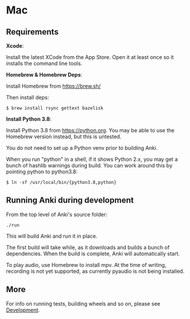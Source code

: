 # Mac

## Requirements

**Xcode**:

Install the latest XCode from the App Store. Open it at least once
so it installs the command line tools.

**Homebrew & Homebrew Deps**:

Install Homebrew from <https://brew.sh/>

Then install deps:

```
$ brew install rsync gettext bazelisk
```

**Install Python 3.8**:

Install Python 3.8 from <https://python.org>. You may be able to use
the Homebrew version instead, but this is untested.

You do not need to set up a Python venv prior to building Anki.

When you run "python" in a shell, if it shows Python 2.x, you may get a
bunch of hashlib warnings during build. You can work around this by
pointing python to python3.8:

```
$ ln -sf /usr/local/bin/{python3.8,python}
```

## Running Anki during development

From the top level of Anki's source folder:

```
./run
```

This will build Anki and run it in place.

The first build will take while, as it downloads and builds a bunch of
dependencies. When the build is complete, Anki will automatically start.

To play audio, use Homebrew to install mpv. At the time of writing, recording is
not yet supported, as currently pyaudio is not being installed.

## More

For info on running tests, building wheels and so on, please see [Development](./development.md).
